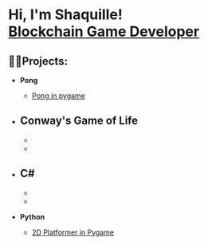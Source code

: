 <h1>Hi, I'm Shaquille! <br/> <a href="https://www.linkedin.com/in/shaquille-k/">Blockchain Game Developer</a> </h1>

<h2>👨‍💻Projects:</h2>

- <b>Pong</b>
  - [Pong in pygame](https://github.com/smhshaq-pong)

 
- <b>Conway's Game of Life</b>
  -
  -
  -
- <b>C# </b>
  -
  -
  -
- <b>Python</b>
  - [2D Platformer in Pygame](https://github.com/smhshaq-2dplatformer)



[twitter]: https://twitter.com/shaquillekimbrough
[youtube]: https://www.youtube.com/c/shaquillekimbrough
[instagram]: https://www.instagram.com/shaquillekimbrough/
[linkedin]: https://linkedin.com/in/shaquille-k

<!--


Here are some ideas to get you started:

- 🔭 I’m currently working on ...
- 🌱 I’m currently learning ...
- 👯 I’m looking to collaborate on ...
- 🤔 I’m looking for help with ...
- 💬 Ask me about ...
- 📫 How to reach me: ...
- 😄 Pronouns: ...
- ⚡ Fun fact: ...
-->
